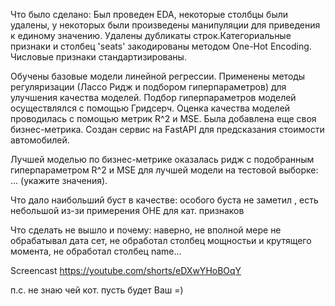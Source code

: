 Что было сделано:
Был проведен EDA, некоторые столбцы были удалены,
у некоторых были произведены манипуляции для приведения к единому значению.
Удалены дубликаты строк.Категориальные признаки и столбец 'seats' закодированы методом One-Hot Encoding.
Числовые признаки стандартизированы.

Обучены базовые модели линейной регрессии.
Применены методы регуляризации (Лассо Ридж и подбором гиперпараметров) для улучшения качества моделей.
Подбор гиперпараметров моделей осуществлялся с помощью Гридсерч.
Оценка качества моделей проводилась с помощью метрик R^2 и MSE.
Была добавлена еще своя бизнес-метрика.
Создан сервис на FastAPI для предсказания стоимости автомобилей.

Лучшей моделью по бизнес-метрике оказалась ридж с подобранным гиперпараметром
R^2 и MSE для лучшей модели на тестовой выборке: ... (укажите значения).

Что дало наибольший буст в качестве:
особого буста не заметил , есть небольшой из-зи примерения OHE для кат. признаков

Что сделать не вышло и почему:
наверно, не вполной мере не обрабатывал дата сет, не обработал столбец мощностьи и крутящего момента,
не обработал столбец name...

Screencast https://youtube.com/shorts/eDXwYHoBOqY

п.с. не знаю чей кот. пусть  будет Ваш =)